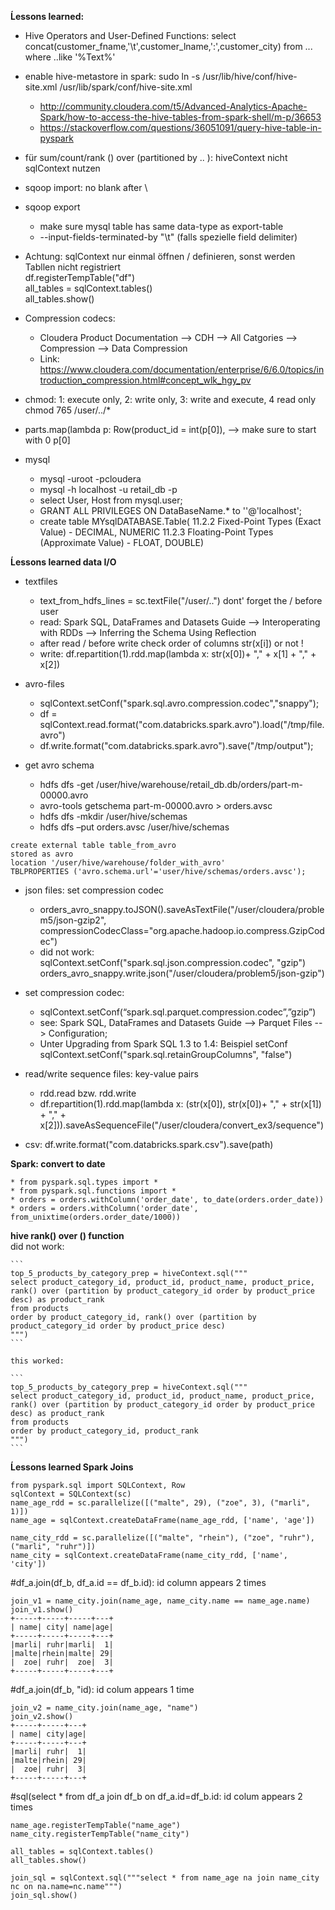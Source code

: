 **Ĺessons learned:**


* Hive Operators and User-Defined Functions: select concat(customer_fname,'\t',customer_lname,':',customer_city) from ... where ..like '%Text%'

* enable hive-metastore in spark: sudo ln -s /usr/lib/hive/conf/hive-site.xml /usr/lib/spark/conf/hive-site.xml
    * http://community.cloudera.com/t5/Advanced-Analytics-Apache-Spark/how-to-access-the-hive-tables-from-spark-shell/m-p/36653
    * https://stackoverflow.com/questions/36051091/query-hive-table-in-pyspark


* für sum/count/rank () over (partitioned by .. ): hiveContext nicht sqlContext nutzen

* sqoop import: no blank after \
* sqoop export
    * make sure mysql table has same data-type as export-table
    * --input-fields-terminated-by "\t" (falls spezielle field delimiter)

* Achtung: sqlContext nur einmal öffnen / definieren, sonst werden Tabllen nicht registriert  
    df.registerTempTable("df")  
    all_tables = sqlContext.tables()  
    all_tables.show()

* Compression codecs: 
    * Cloudera Product Documentation --> CDH --> All Catgories --> Compression --> Data Compression 
    * Link: https://www.cloudera.com/documentation/enterprise/6/6.0/topics/introduction_compression.html#concept_wlk_hgy_pv

* chmod: 1: execute only, 2: write only, 3: write and execute, 4  read only chmod 765 /user/../*
* parts.map(lambda p: Row(product_id = int(p[0]), --> make sure to start with 0 p[0]

* mysql
    * mysql -uroot -pcloudera  
    * mysql -h localhost -u retail_db -p
    * select User, Host from mysql.user;
    * GRANT ALL PRIVILEGES ON DataBaseName.* to ''@'localhost';
    * create table MYsqlDATABASE.Table(
      11.2.2 Fixed-Point Types (Exact Value) - DECIMAL, NUMERIC
      11.2.3 Floating-Point Types (Approximate Value) - FLOAT, DOUBLE)



**Ĺessons learned data I/O** 

* textfiles
    * text_from_hdfs_lines = sc.textFile("/user/..") dont' forget the / before user
    * read: Spark SQL, DataFrames and Datasets Guide --> Interoperating with RDDs --> Inferring the Schema Using Reflection
    * after read / before write check order of columns str(x[i]) or not !
    * write: df.repartition(1).rdd.map(lambda x: str(x[0])+ "," + x[1] + "," + x[2])

* avro-files
    * sqlContext.setConf("spark.sql.avro.compression.codec","snappy");
    * df = sqlContext.read.format("com.databricks.spark.avro").load("/tmp/file.avro")
    * df.write.format("com.databricks.spark.avro").save("/tmp/output");

* get avro schema
    * hdfs dfs -get /user/hive/warehouse/retail_db.db/orders/part-m-00000.avro
    * avro-tools getschema part-m-00000.avro > orders.avsc
    * hdfs dfs -mkdir /user/hive/schemas
    * hdfs dfs –put orders.avsc /user/hive/schemas

```
create external table table_from_avro
stored as avro
location '/user/hive/warehouse/folder_with_avro'
TBLPROPERTIES ('avro.schema.url'='user/hive/schemas/orders.avsc');
```

* json files: set compression codec
    * orders_avro_snappy.toJSON().saveAsTextFile("/user/cloudera/problem5/json-gzip2", compressionCodecClass="org.apache.hadoop.io.compress.GzipCodec")
    * did not work: sqlContext.setConf("spark.sql.json.compression.codec", "gzip") orders_avro_snappy.write.json("/user/cloudera/problem5/json-gzip")

* set compression codec: 
    * sqlContext.setConf(“spark.sql.parquet.compression.codec”,”gzip”)
    * see: Spark SQL, DataFrames and Datasets Guide --> Parquet Files --> Configuration; 
    * Unter Upgrading from Spark SQL 1.3 to 1.4: Beispiel setConf sqlContext.setConf("spark.sql.retainGroupColumns", "false") 

* read/write sequence files: key-value pairs
    * rdd.read bzw. rdd.write  
    * df.repartition(1).rdd.map(lambda x: (str(x[0]), str(x[0])+ "," + str(x[1]) + "," + x[2])).saveAsSequenceFile("/user/cloudera/convert_ex3/sequence")

* csv: df.write.format("com.databricks.spark.csv").save(path)


**Spark: convert to date**

    * from pyspark.sql.types import * 
    * from pyspark.sql.functions import * 
    * orders = orders.withColumn('order_date', to_date(orders.order_date)) 
    * orders = orders.withColumn('order_date', from_unixtime(orders.order_date/1000)) 


**hive rank() over () function**  
    did not work:

    ```
    top_5_products_by_category_prep = hiveContext.sql("""
    select product_category_id, product_id, product_name, product_price, rank() over (partition by product_category_id order by product_price desc) as product_rank
    from products
    order by product_category_id, rank() over (partition by product_category_id order by product_price desc)
    """)
    ```

    this worked:

    ```
    top_5_products_by_category_prep = hiveContext.sql("""
    select product_category_id, product_id, product_name, product_price, rank() over (partition by product_category_id order by product_price desc) as product_rank
    from products
    order by product_category_id, product_rank
    """)
    ```



**Ĺessons learned Spark Joins** 

```
from pyspark.sql import SQLContext, Row
sqlContext = SQLContext(sc)
name_age_rdd = sc.parallelize([("malte", 29), ("zoe", 3), ("marli", 1)])
name_age = sqlContext.createDataFrame(name_age_rdd, ['name', 'age'])

name_city_rdd = sc.parallelize([("malte", "rhein"), ("zoe", "ruhr"), ("marli", "ruhr")])
name_city = sqlContext.createDataFrame(name_city_rdd, ['name', 'city'])
```

#df_a.join(df_b, df_a.id == df_b.id): id column appears 2 times
```
join_v1 = name_city.join(name_age, name_city.name == name_age.name)   
join_v1.show()
+-----+-----+-----+---+                                                         
| name| city| name|age|
+-----+-----+-----+---+
|marli| ruhr|marli|  1|
|malte|rhein|malte| 29|
|  zoe| ruhr|  zoe|  3|
+-----+-----+-----+---+
```

#df_a.join(df_b, "id): id colum appears 1 time
```
join_v2 = name_city.join(name_age, "name")
join_v2.show()
+-----+-----+---+                                                               
| name| city|age|
+-----+-----+---+
|marli| ruhr|  1|
|malte|rhein| 29|
|  zoe| ruhr|  3|
+-----+-----+---+
```

#sql(select * from df_a join df_b on df_a.id=df_b.id: id colum appears 2 times

```
name_age.registerTempTable("name_age")
name_city.registerTempTable("name_city")

all_tables = sqlContext.tables()
all_tables.show()

join_sql = sqlContext.sql("""select * from name_age na join name_city nc on na.name=nc.name""")
join_sql.show()

```








